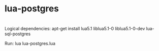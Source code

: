 # lua-postgres
#
Logical dependencies:
apt-get install lua5.1 liblua5.1-0 liblua5.1-0-dev lua-sql-postgres

Run:
lua lua-postgres.lua
